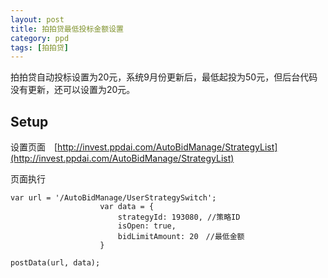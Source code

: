 ```yaml
---
layout: post
title: 拍拍贷最低投标金额设置
category: ppd
tags: [拍拍贷]
---
```




拍拍贷自动投标设置为20元，系统9月份更新后，最低起投为50元，但后台代码没有更新，还可以设置为20元。

## Setup

设置页面　[http://invest.ppdai.com/AutoBidManage/StrategyList](http://invest.ppdai.com/AutoBidManage/StrategyList)

页面执行
```
var url = '/AutoBidManage/UserStrategySwitch';
                    var data = {
                        strategyId: 193080, //策略ID
                        isOpen: true,
                        bidLimitAmount: 20　//最低金额
                    }
              
postData(url, data);

```